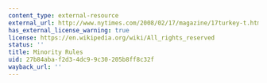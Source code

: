 ```yaml
---
content_type: external-resource
external_url: http://www.nytimes.com/2008/02/17/magazine/17turkey-t.html?_r=1&pagewanted=1&ref=magazine&oref=slogin
has_external_license_warning: true
license: https://en.wikipedia.org/wiki/All_rights_reserved
status: ''
title: Minority Rules
uid: 27b84aba-f2d3-4dc9-9c30-205b8ff8c32f
wayback_url: ''
---
```

